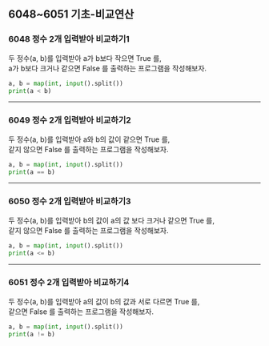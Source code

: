## 6048~6051 기초-비교연산

### 6048 정수 2개 입력받아 비교하기1

두 정수(a, b)를 입력받아 a가 b보다 작으면 True 를,  
a가 b보다 크거나 같으면 False 를 출력하는 프로그램을 작성해보자.

```python
a, b = map(int, input().split())
print(a < b)
```

---

### 6049 정수 2개 입력받아 비교하기2

두 정수(a, b)를 입력받아 a와 b의 값이 같으면 True 를,  
같지 않으면 False 를 출력하는 프로그램을 작성해보자.

```python
a, b = map(int, input().split())
print(a == b)
```

---

### 6050 정수 2개 입력받아 비교하기3

두 정수(a, b)를 입력받아 b의 값이 a의 값 보다 크거나 같으면 True 를,  
같지 않으면 False 를 출력하는 프로그램을 작성해보자.

```python
a, b = map(int, input().split())
print(a <= b)
```

---

### 6051 정수 2개 입력받아 비교하기4

두 정수(a, b)를 입력받아 a의 값이 b의 값과 서로 다르면 True 를,  
같으면 False 를 출력하는 프로그램을 작성해보자.

```python
a, b = map(int, input().split())
print(a != b)
```
